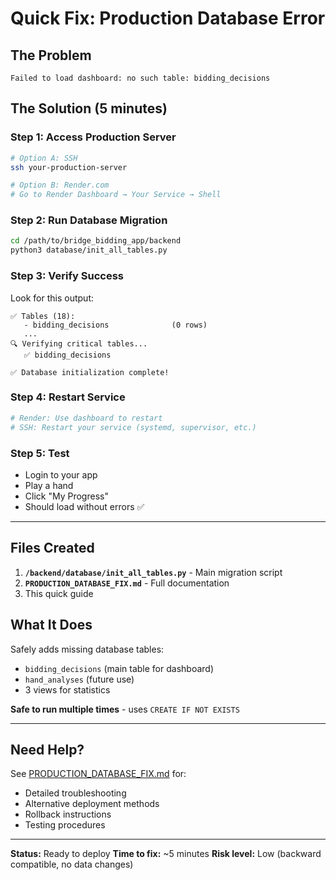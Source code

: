 # Quick Fix: Production Database Error

## The Problem
```
Failed to load dashboard: no such table: bidding_decisions
```

## The Solution (5 minutes)

### Step 1: Access Production Server
```bash
# Option A: SSH
ssh your-production-server

# Option B: Render.com
# Go to Render Dashboard → Your Service → Shell
```

### Step 2: Run Database Migration
```bash
cd /path/to/bridge_bidding_app/backend
python3 database/init_all_tables.py
```

### Step 3: Verify Success
Look for this output:
```
✅ Tables (18):
   - bidding_decisions              (0 rows)
   ...
🔍 Verifying critical tables...
   ✅ bidding_decisions

✅ Database initialization complete!
```

### Step 4: Restart Service
```bash
# Render: Use dashboard to restart
# SSH: Restart your service (systemd, supervisor, etc.)
```

### Step 5: Test
- Login to your app
- Play a hand
- Click "My Progress"
- Should load without errors ✅

---

## Files Created

1. **`/backend/database/init_all_tables.py`** - Main migration script
2. **`PRODUCTION_DATABASE_FIX.md`** - Full documentation
3. This quick guide

## What It Does

Safely adds missing database tables:
- `bidding_decisions` (main table for dashboard)
- `hand_analyses` (future use)
- 3 views for statistics

**Safe to run multiple times** - uses `CREATE IF NOT EXISTS`

---

## Need Help?

See [PRODUCTION_DATABASE_FIX.md](PRODUCTION_DATABASE_FIX.md) for:
- Detailed troubleshooting
- Alternative deployment methods
- Rollback instructions
- Testing procedures

---

**Status:** Ready to deploy
**Time to fix:** ~5 minutes
**Risk level:** Low (backward compatible, no data changes)

